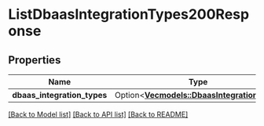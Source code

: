 # ListDbaasIntegrationTypes200Response

## Properties

Name | Type | Description | Notes
------------ | ------------- | ------------- | -------------
**dbaas_integration_types** | Option<[**Vec<models::DbaasIntegrationType>**](dbaas-integration-type.md)> |  | [optional]

[[Back to Model list]](../README.md#documentation-for-models) [[Back to API list]](../README.md#documentation-for-api-endpoints) [[Back to README]](../README.md)


